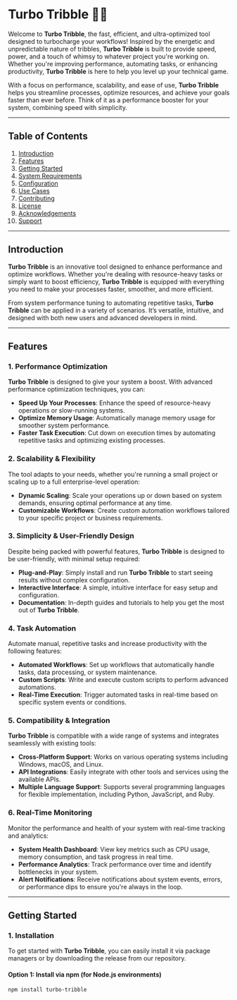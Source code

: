 # Turbo Tribble 🚀🐾

Welcome to **Turbo Tribble**, the fast, efficient, and ultra-optimized tool designed to turbocharge your workflows! Inspired by the energetic and unpredictable nature of tribbles, **Turbo Tribble** is built to provide speed, power, and a touch of whimsy to whatever project you're working on. Whether you're improving performance, automating tasks, or enhancing productivity, **Turbo Tribble** is here to help you level up your technical game.

With a focus on performance, scalability, and ease of use, **Turbo Tribble** helps you streamline processes, optimize resources, and achieve your goals faster than ever before. Think of it as a performance booster for your system, combining speed with simplicity.

---

## Table of Contents

1. [Introduction](#introduction)
2. [Features](#features)
3. [Getting Started](#getting-started)
4. [System Requirements](#system-requirements)
5. [Configuration](#configuration)
6. [Use Cases](#use-cases)
7. [Contributing](#contributing)
8. [License](#license)
9. [Acknowledgements](#acknowledgements)
10. [Support](#support)

---

## Introduction

**Turbo Tribble** is an innovative tool designed to enhance performance and optimize workflows. Whether you're dealing with resource-heavy tasks or simply want to boost efficiency, **Turbo Tribble** is equipped with everything you need to make your processes faster, smoother, and more efficient.

From system performance tuning to automating repetitive tasks, **Turbo Tribble** can be applied in a variety of scenarios. It’s versatile, intuitive, and designed with both new users and advanced developers in mind.

---

## Features

### 1. **Performance Optimization**
**Turbo Tribble** is designed to give your system a boost. With advanced performance optimization techniques, you can:

- **Speed Up Your Processes**: Enhance the speed of resource-heavy operations or slow-running systems.
- **Optimize Memory Usage**: Automatically manage memory usage for smoother system performance.
- **Faster Task Execution**: Cut down on execution times by automating repetitive tasks and optimizing existing processes.

### 2. **Scalability & Flexibility**
The tool adapts to your needs, whether you're running a small project or scaling up to a full enterprise-level operation:

- **Dynamic Scaling**: Scale your operations up or down based on system demands, ensuring optimal performance at any time.
- **Customizable Workflows**: Create custom automation workflows tailored to your specific project or business requirements.

### 3. **Simplicity & User-Friendly Design**
Despite being packed with powerful features, **Turbo Tribble** is designed to be user-friendly, with minimal setup required:

- **Plug-and-Play**: Simply install and run **Turbo Tribble** to start seeing results without complex configuration.
- **Interactive Interface**: A simple, intuitive interface for easy setup and configuration.
- **Documentation**: In-depth guides and tutorials to help you get the most out of **Turbo Tribble**.

### 4. **Task Automation**
Automate manual, repetitive tasks and increase productivity with the following features:

- **Automated Workflows**: Set up workflows that automatically handle tasks, data processing, or system maintenance.
- **Custom Scripts**: Write and execute custom scripts to perform advanced automations.
- **Real-Time Execution**: Trigger automated tasks in real-time based on specific system events or conditions.

### 5. **Compatibility & Integration**
**Turbo Tribble** is compatible with a wide range of systems and integrates seamlessly with existing tools:

- **Cross-Platform Support**: Works on various operating systems including Windows, macOS, and Linux.
- **API Integrations**: Easily integrate with other tools and services using the available APIs.
- **Multiple Language Support**: Supports several programming languages for flexible implementation, including Python, JavaScript, and Ruby.

### 6. **Real-Time Monitoring**
Monitor the performance and health of your system with real-time tracking and analytics:

- **System Health Dashboard**: View key metrics such as CPU usage, memory consumption, and task progress in real time.
- **Performance Analytics**: Track performance over time and identify bottlenecks in your system.
- **Alert Notifications**: Receive notifications about system events, errors, or performance dips to ensure you're always in the loop.

---

## Getting Started

### 1. Installation

To get started with **Turbo Tribble**, you can easily install it via package managers or by downloading the release from our repository.

#### Option 1: Install via npm (for Node.js environments)

```bash
npm install turbo-tribble
